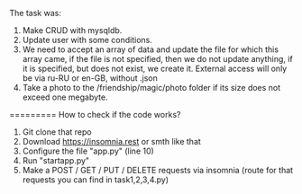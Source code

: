 The task was: 
1. Make CRUD with mysqldb.
2. Update user with some conditions.
3. We need to accept an array of data and update the file for which this array came, if the file is not specified, then we do not update anything, if it is specified, but does not exist, we create it. External access will only be via ru-RU or en-GB, without .json
4. Take a photo to the /friendship/magic/photo folder if its size does not exceed one megabyte.

=========
How to check if the code works?
1. Git clone that repo 
2. Download https://insomnia.rest or smth like that 
3. Configure the file "app.py" (line 10) 
4. Run "startapp.py"
5. Make a POST / GET / PUT / DELETE  requests via insomnia (route for that requests you can find in task1,2,3,4.py)
